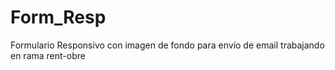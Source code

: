 # Form_Resp
Formulario Responsivo con imagen de fondo para envío de email trabajando en rama rent-obre
